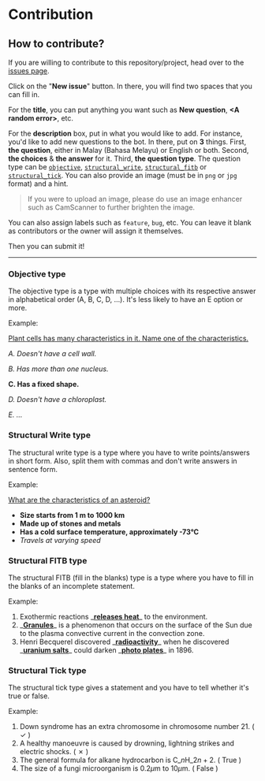 # Contribution

## How to contribute?

If you are willing to contribute to this repository/project, head over to the [issues page](https://github.com/haydenykh/SainsOrScienceBot/issues).

Click on the "**New issue**" button. In there, you will find two spaces that you can fill in.

For the **title**, you can put anything you want such as **New question**, **\<A random error\>**, etc.

For the **description** box, put in what you would like to add. For instance, you'd like to add new questions to the bot. In there, put on **3** things. First, **the question**, either in Malay (Bahasa Melayu) or English or both. Second, **the choices** & **the answer** for it. Third, **the question type**. The question type can be [`objective`](#objective-type), [`structural_write`](#structural-write-type), [`structural_fitb`](#structural-fitb-type) or [`structural_tick`](#structural-tick-type). You can also provide an image (must be in `png` or `jpg` format) and a hint.

> If you were to upload an image, please do use an image enhancer such as CamScanner to further brighten the image.

You can also assign labels such as `feature`, `bug`, etc. You can leave it blank as contributors or the owner will assign it themselves.

Then you can submit it!

---

### Objective type

The objective type is a type with multiple choices with its respective answer in alphabetical order (A, B, C, D, …). It's less likely to have an E option or more.

Example:

<ins>Plant cells has many characteristics in it. Name one of the characteristics.</ins>

_A. Doesn't have a cell wall._

_B. Has more than one nucleus._

**C. Has a fixed shape.**

_D. Doesn't have a chloroplast._

_E. …_

### Structural Write type

The structural write type is a type where you have to write points/answers in short form. Also, split them with commas and don't write answers in sentence form.

Example:

<ins>What are the characteristics of an asteroid?</ins>

-   **Size starts from 1 m to 1000 km**
-   **Made up of stones and metals**
-   **Has a cold surface temperature, approximately -73°C**
-   _Travels at varying speed_

### Structural FITB type

The structural FITB (fill in the blanks) type is a type where you have to fill in the blanks of an incomplete statement.

Example:

1. Exothermic reactions \_<ins>**releases heat**</ins>\_ to the environment.
2. \_<ins>**Granules**</ins>\_ is a phenomenon that occurs on the surface of the Sun due to the plasma convective current in the convection zone.
3. Henri Becquerel discovered \_<ins>**radioactivity**</ins>\_ when he discovered \_<ins>**uranium salts**</ins>\_ could darken \_<ins>**photo plates**</ins>\_ in 1896.

### Structural Tick type

The structural tick type gives a statement and you have to tell whether it's true or false.

Example:

1. Down syndrome has an extra chromosome in chromosome number 21. ( ✓ )
2. A healthy manoeuvre is caused by drowning, lightning strikes and electric shocks. ( ✗ )
3. The general formula for alkane hydrocarbon is $\text{C}\_{n}\text{H}\_{2n+2}$. ( True )
4. The size of a fungi microorganism is $0.2 \mu \text{m}$ to $10 \mu \text{m}$. ( False )

